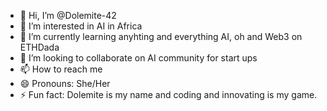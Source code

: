 - 👋 Hi, I’m @Dolemite-42
- 👀 I’m interested in AI in Africa
- 🌱 I’m currently learning anyhting and everything AI, oh and Web3 on ETHDada
- 💞️ I’m looking to collaborate on AI community for start ups
- 📫 How to reach me 
- 😄 Pronouns: She/Her
- ⚡ Fun fact: Dolemite is my name and coding and innovating is my game.

<!---
Dolemite-42/Dolemite-42 is a ✨ special ✨ repository because its `README.md` (this file) appears on your GitHub profile.
You can click the Preview link to take a look at your changes.
--->
